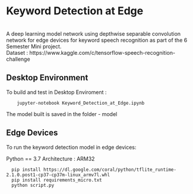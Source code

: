 # Keyword Detection at Edge
<br>
A deep learning model network using depthwise separable convolution network for edge devices for keyword speech recognition as part of the 6 Semester Mini project.
<br>
Dataset : https://www.kaggle.com/c/tensorflow-speech-recognition-challenge
<br>

## Desktop Environment 
To build and test in Desktop Enviroment : 
``` pip install requirements_desktop.txt
    jupyter-notebook Keyword_Detection_at_Edge.ipynb
```
The model built is saved in the folder - model

## Edge Devices
To run the keyword detection model in edge devices: 

Python == 3.7
Architecture : ARM32

```
  pip install https://dl.google.com/coral/python/tflite_runtime-2.1.0.post1-cp37-cp37m-linux_armv7l.whl
  pip install requirements_micro.txt
  python script.py
```
